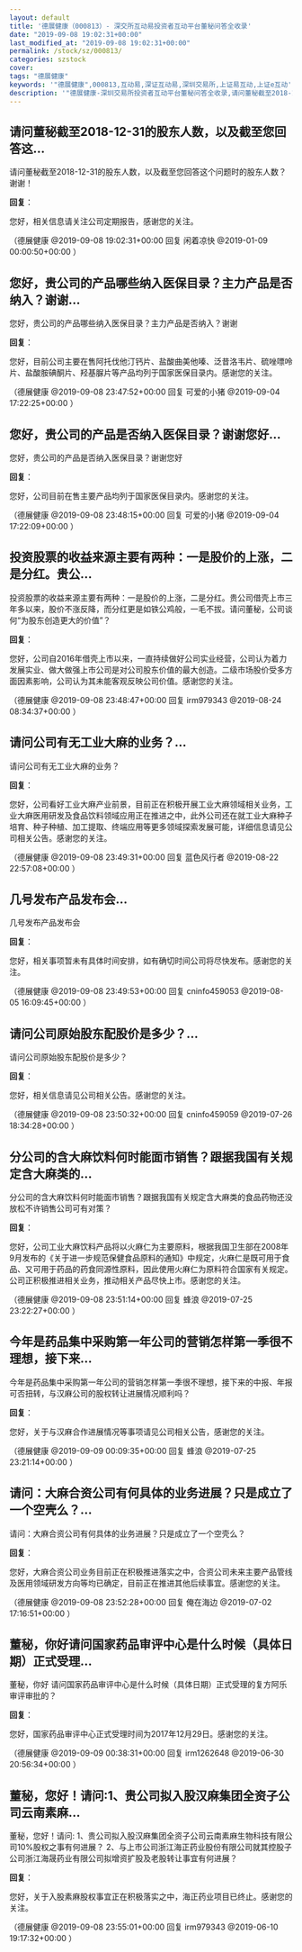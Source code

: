 ```yaml
---
layout: default
title: '德展健康（000813）- 深交所互动易投资者互动平台董秘问答全收录'
date: "2019-09-08 19:02:31+00:00"
last_modified_at: "2019-09-08 19:02:31+00:00"
permalink: /stock/sz/000813/
categories: szstock
cover: 
tags: "德展健康"
keywords: '"德展健康",000813,互动易,深证互动易,深圳交易所,上证易互动,上证e互动'
description: '"德展健康-深圳交易所投资者互动平台董秘问答全收录,请问董秘截至2018-12-31的股东人数，以及截至您回答这个问题时的股东人数？谢谢！"'
---
```


## 请问董秘截至2018-12-31的股东人数，以及截至您回答这...

请问董秘截至2018-12-31的股东人数，以及截至您回答这个问题时的股东人数？谢谢！

**回复**：

您好，相关信息请关注公司定期报告，感谢您的关注。 

（德展健康  @2019-09-08 19:02:31+00:00 回复 闲着凉快  @2019-01-09 00:00:50+00:00 ）

## 您好，贵公司的产品哪些纳入医保目录？主力产品是否纳入？谢谢...

您好，贵公司的产品哪些纳入医保目录？主力产品是否纳入？谢谢

**回复**：

您好，目前公司主要在售阿托伐他汀钙片、盐酸曲美他嗪、泛昔洛韦片、硫唑嘌呤片、盐酸胺碘酮片、羟基脲片等产品均列于国家医保目录内。感谢您的关注。 

（德展健康  @2019-09-08 23:47:52+00:00 回复 可爱的小猪  @2019-09-04 17:22:25+00:00 ）

## 您好，贵公司的产品是否纳入医保目录？谢谢您好...

您好，贵公司的产品是否纳入医保目录？谢谢您好

**回复**：

您好，公司目前在售主要产品均列于国家医保目录内。感谢您的关注。 

（德展健康  @2019-09-08 23:48:15+00:00 回复 可爱的小猪  @2019-09-04 17:22:09+00:00 ）

## 投资股票的收益来源主要有两种：一是股价的上涨，二是分红。贵公...

投资股票的收益来源主要有两种：一是股价的上涨，二是分红。贵公司借壳上市三年多以来，股价不涨反降，而分红更是如铁公鸡般，一毛不拔。请问董秘，公司谈何“为股东创造更大的价值”？

**回复**：

您好，公司自2016年借壳上市以来，一直持续做好公司实业经营，公司认为着力发展实业、做大做强上市公司是对公司股东价值的最大创造。二级市场股价受多方面因素影响，公司认为其未能客观反映公司价值。感谢您的关注。 

（德展健康  @2019-09-08 23:48:47+00:00 回复 irm979343  @2019-08-24 08:34:37+00:00 ）

## 请问公司有无工业大麻的业务？...

请问公司有无工业大麻的业务？

**回复**：

您好，公司看好工业大麻产业前景，目前正在积极开展工业大麻领域相关业务，工业大麻医用研发及食品饮料领域应用正在推进之中，此外公司还在就工业大麻种子培育、种子种植、加工提取、终端应用等更多领域探索发展可能，详细信息请见公司相关公告。感谢您的关注。 

（德展健康  @2019-09-08 23:49:31+00:00 回复 蓝色风行者  @2019-08-22 22:57:08+00:00 ）

## 几号发布产品发布会...

几号发布产品发布会

**回复**：

您好，相关事项暂未有具体时间安排，如有确切时间公司将尽快发布。感谢您的关注。 

（德展健康  @2019-09-08 23:49:53+00:00 回复 cninfo459053  @2019-08-05 16:09:45+00:00 ）

## 请问公司原始股东配股价是多少？...

请问公司原始股东配股价是多少？

**回复**：

您好，相关信息请见公司相关公告。感谢您的关注。 

（德展健康  @2019-09-08 23:50:32+00:00 回复 cninfo459059  @2019-07-26 18:34:28+00:00 ）

## 分公司的含大麻饮料何时能面市销售？跟据我国有关规定含大麻类的...

分公司的含大麻饮料何时能面市销售？跟据我国有关规定含大麻类的食品药物还没放松不许销售公司可有对策？

**回复**：

您好，公司工业大麻饮料产品将以火麻仁为主要原料，根据我国卫生部在2008年9月发布的《关于进一步规范保健食品原料的通知》中规定，火麻仁是既可用于食品、又可用于药品的药食同源性原料，因此使用火麻仁为原料符合国家有关规定。公司正积极推进相关业务，推动相关产品尽快上市。感谢您的关注。 

（德展健康  @2019-09-08 23:51:14+00:00 回复 蜂浪  @2019-07-25 23:22:27+00:00 ）

## 今年是药品集中采购第一年公司的营销怎样第一季很不理想，接下来...

今年是药品集中采购第一年公司的营销怎样第一季很不理想，接下来的中报、年报可否扭转，与汉麻公司的股权转让进展情况顺利吗？

**回复**：

您好，关于与汉麻合作进展情况等事项请见公司相关公告，感谢您的关注。 

（德展健康  @2019-09-09 00:09:35+00:00 回复 蜂浪  @2019-07-25 23:21:14+00:00 ）

## 请问：大麻合资公司有何具体的业务进展？只是成立了一个空壳么？...

请问：大麻合资公司有何具体的业务进展？只是成立了一个空壳么？

**回复**：

您好，大麻合资公司业务目前正在积极推进落实之中，合资公司未来主要产品管线及医用领域研发方向等均已确定，目前正在推进其他后续事宜。感谢您的关注。 

（德展健康  @2019-09-08 23:52:28+00:00 回复 俺在海边  @2019-07-02 17:16:51+00:00 ）

## 董秘，你好请问国家药品审评中心是什么时候（具体日期）正式受理...

董秘，你好
请问国家药品审评中心是什么时候（具体日期）正式受理的复方阿乐审评审批的？

**回复**：

您好，国家药品审评中心正式受理时间为2017年12月29日。感谢您的关注。 

（德展健康  @2019-09-09 00:38:31+00:00 回复 irm1262648  @2019-06-30 20:56:34+00:00 ）

## 董秘，您好！请问:1、贵公司拟入股汉麻集团全资子公司云南素麻...

董秘，您好！请问:
1、贵公司拟入股汉麻集团全资子公司云南素麻生物科技有限公司10%股权之事有何进展？
2、与上市公司浙江海正药业股份有限公司就其控股子公司浙江海晟药业有限公司拟增资扩股及老股转让事宜有何进展？

**回复**：

您好，关于入股素麻股权事宜正在积极落实之中，海正药业项目已终止。感谢您的关注。 

（德展健康  @2019-09-08 23:55:01+00:00 回复 irm979343  @2019-06-10 19:17:32+00:00 ）

